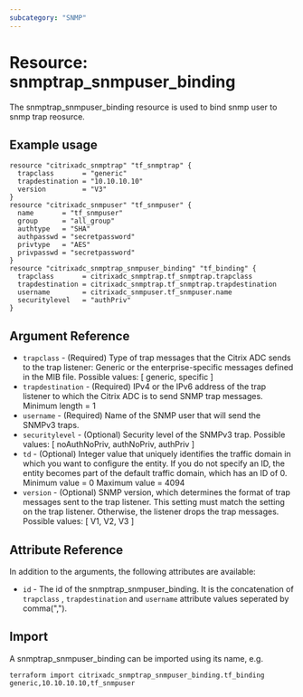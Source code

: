 ```yaml
---
subcategory: "SNMP"
---
```


# Resource: snmptrap_snmpuser_binding

The snmptrap_snmpuser_binding resource is used to bind snmp user to snmp trap reosurce.


## Example usage

```hcl
resource "citrixadc_snmptrap" "tf_snmptrap" {
  trapclass       = "generic"
  trapdestination = "10.10.10.10"
  version         = "V3"
}
resource "citrixadc_snmpuser" "tf_snmpuser" {
  name       = "tf_snmpuser"
  group      = "all_group"
  authtype   = "SHA"
  authpasswd = "secretpassword"
  privtype   = "AES"
  privpasswd = "secretpassword"
}
resource "citrixadc_snmptrap_snmpuser_binding" "tf_binding" {
  trapclass       = citrixadc_snmptrap.tf_snmptrap.trapclass
  trapdestination = citrixadc_snmptrap.tf_snmptrap.trapdestination
  username        = citrixadc_snmpuser.tf_snmpuser.name
  securitylevel   = "authPriv"
}

```


## Argument Reference

* `trapclass` - (Required) Type of trap messages that the Citrix ADC sends to the trap listener: Generic or the enterprise-specific messages defined in the MIB file. Possible values: [ generic, specific ]
* `trapdestination` - (Required) IPv4 or the IPv6 address of the trap listener to which the Citrix ADC is to send SNMP trap messages. Minimum length =  1
* `username` - (Required) Name of the SNMP user that will send the SNMPv3 traps.
* `securitylevel` - (Optional) Security level of the SNMPv3 trap. Possible values: [ noAuthNoPriv, authNoPriv, authPriv ]
* `td` - (Optional) Integer value that uniquely identifies the traffic domain in which you want to configure the entity. If you do not specify an ID, the entity becomes part of the default traffic domain, which has an ID of 0. Minimum value =  0 Maximum value =  4094
* `version` - (Optional) SNMP version, which determines the format of trap messages sent to the trap listener.  This setting must match the setting on the trap listener. Otherwise, the listener drops the trap messages. Possible values: [ V1, V2, V3 ]


## Attribute Reference

In addition to the arguments, the following attributes are available:

* `id` - The id of the snmptrap_snmpuser_binding. It is the concatenation of `trapclass` , `trapdestination` and `username` attribute values seperated by comma(",").


## Import

A snmptrap_snmpuser_binding can be imported using its name, e.g.

```shell
terraform import citrixadc_snmptrap_snmpuser_binding.tf_binding generic,10.10.10.10,tf_snmpuser
```

